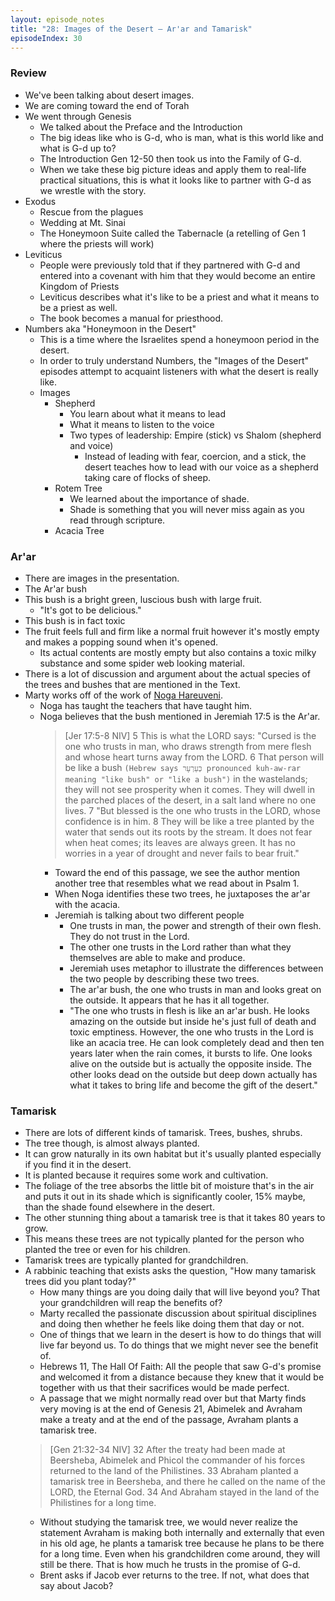 ```yaml
---
layout: episode_notes
title: "28: Images of the Desert — Ar'ar and Tamarisk"
episodeIndex: 30
---
```


### Review

- We've been talking about desert images.
- We are coming toward the end of Torah
- We went through Genesis
  - We talked about the Preface and the Introduction
  - The big ideas like who is G-d, who is man, what is this world like and what is G-d up to?
  - The Introduction Gen 12-50 then took us into the Family of G-d.
  - When we take these big picture ideas and apply them to real-life practical situations, this is what it looks like to partner with G-d as we wrestle with the story.
- Exodus
  - Rescue from the plagues
  - Wedding at Mt. Sinai
  - The Honeymoon Suite called the Tabernacle (a retelling of Gen 1 where the priests will work)
- Leviticus
  - People were previously told that if they partnered with G-d and entered into a covenant with him that they would become an entire Kingdom of Priests
  - Leviticus describes what it's like to be a priest and what it means to be a priest as well.
  - The book becomes a manual for priesthood.
- Numbers aka "Honeymoon in the Desert"
  - This is a time where the Israelites spend a honeymoon period in the desert.
  - In order to truly understand Numbers, the "Images of the Desert" episodes attempt to acquaint listeners with what the desert is really like.
  - Images
    - Shepherd
      - You learn about what it means to lead
      - What it means to listen to the voice
      - Two types of leadership: Empire (stick) vs Shalom (shepherd and voice)
        - Instead of leading with fear, coercion, and a stick, the desert teaches how to lead with our voice as a shepherd taking care of flocks of sheep.
    - Rotem Tree
      - We learned about the importance of shade.
      - Shade is something that you will never miss again as you read through scripture.
    - Acacia Tree

### Ar'ar

- There are images in the presentation.
- The Ar'ar bush
- This bush is a bright green, luscious bush with large fruit.
  - "It's got to be delicious."
- This bush is in fact toxic
- The fruit feels full and firm like a normal fruit however it's mostly empty and makes a popping sound when it's opened.
  - Its actual contents are mostly empty but also contains a toxic milky substance and some spider web looking material.
- There is a lot of discussion and argument about the actual species of the trees and bushes that are mentioned in the Text.
- Marty works off of the work of [Noga Hareuveni](https://en.wikipedia.org/wiki/Noga_Hareuveni).
  - Noga has taught the teachers that have taught him.
  - Noga believes that the bush mentioned in Jeremiah 17:5 is the Ar'ar.
    > [Jer 17:5-8 NIV] 5 This is what the LORD says: "Cursed is the one who trusts in man, who draws strength from mere flesh and whose heart turns away from the LORD. 6 That person will be like a bush `(Hebrew says כְּעַרְעָר pronounced kuh-aw-rar meaning "like bush" or "like a bush")` in the wastelands; they will not see prosperity when it comes. They will dwell in the parched places of the desert, in a salt land where no one lives. 7 "But blessed is the one who trusts in the LORD, whose confidence is in him. 8 They will be like a tree planted by the water that sends out its roots by the stream. It does not fear when heat comes; its leaves are always green. It has no worries in a year of drought and never fails to bear fruit."
    - Toward the end of this passage, we see the author mention another tree that resembles what we read about in Psalm 1.
    - When Noga identifies these two trees, he juxtaposes the ar'ar with the acacia.
    - Jeremiah is talking about two different people
      - One trusts in man, the power and strength of their own flesh. They do not trust in the Lord.
      - The other one trusts in the Lord rather than what they themselves are able to make and produce.
      - Jeremiah uses metaphor to illustrate the differences between the two people by describing these two trees.
      - The ar'ar bush, the one who trusts in man and looks great on the outside. It appears that he has it all together.
      - "The one who trusts in flesh is like an ar'ar bush. He looks amazing on the outside but inside he's just full of death and toxic emptiness. However, the one who trusts in the Lord is like an acacia tree. He can look completely dead and then ten years later when the rain comes, it bursts to life. One looks alive on the outside but is actually the opposite inside. The other looks dead on the outside but deep down actually has what it takes to bring life and become the gift of the desert."

### Tamarisk

- There are lots of different kinds of tamarisk. Trees, bushes, shrubs.
- The tree though, is almost always planted. 
- It can grow naturally in its own habitat but it's usually planted especially if you find it in the desert.
- It is planted because it requires some work and cultivation.
- The foliage of the tree absorbs the little bit of moisture that's in the air and puts it out in its shade which is significantly cooler, 15% maybe, than the shade found elsewhere in the desert.
- The other stunning thing about a tamarisk tree is that it takes 80 years to grow.
- This means these trees are not typically planted for the person who planted the tree or even for his children.
- Tamarisk trees are typically planted for grandchildren.
- A rabbinic teaching that exists asks the question, "How many tamarisk trees did you plant today?"
  - How many things are you doing daily that will live beyond you? That your grandchildren will reap the benefits of?
  - Marty recalled the passionate discussion about spiritual disciplines and doing then whether he feels like doing them that day or not.
  - One of things that we learn in the desert is how to do things that will live far beyond us. To do things that we might never see the benefit of.
  - Hebrews 11, The Hall Of Faith: All the people that saw G-d's promise and welcomed it from a distance because they knew that it would be together with us that their sacrifices would be made perfect.
  - A passage that we might normally read over but that Marty finds very moving is at the end of Genesis 21, Abimelek and Avraham make a treaty and at the end of the passage, Avraham plants a tamarisk tree.
  > [Gen 21:32-34 NIV] 32 After the treaty had been made at Beersheba, Abimelek and Phicol the commander of his forces returned to the land of the Philistines. 33 Abraham planted a tamarisk tree in Beersheba, and there he called on the name of the LORD, the Eternal God. 34 And Abraham stayed in the land of the Philistines for a long time.
  - Without studying the tamarisk tree, we would never realize the statement Avraham is making both internally and externally that even in his old age, he plants a tamarisk tree because he plans to be there for a long time. Even when his grandchildren come around, they will still be there. That is how much he trusts in the promise of G-d.
  - Brent asks if Jacob ever returns to the tree. If not, what does that say about Jacob?
